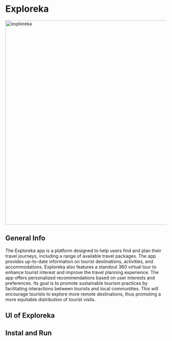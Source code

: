 # Exploreka
<img width="640" alt="exploreka" src="https://github.com/Exploreka/Exploreka-App/assets/96515927/7e471e9d-ad5a-403d-abed-135d1e087fe8">

## General Info
The Exploreka app is a platform designed to help users find and plan their travel journeys, including a range of available travel packages. The app provides up-to-date information on tourist destinations, activities, and accommodations. Exploreka also features a standout 360 virtual tour to enhance tourist interest and improve the travel planning experience. The app offers personalized recommendations based on user interests and preferences. Its goal is to promote sustainable tourism practices by facilitating interactions between tourists and local communities. This will encourage tourists to explore more remote destinations, thus promoting a more equitable distribution of tourist visits.

## UI of Exploreka

## Instal and Run


